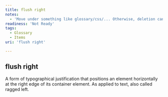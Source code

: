 ```yaml
---
title: flush right
notes:
  - 'Move under something like glossary/css/... Otherwise, deletion candidate, and move this definition in context of something else, such as a layout section under concepts or tuts.'
readiness: 'Not Ready'
tags:
  - Glossary
  - Items
uri: 'flush right'

---
```

## flush right

A form of typographical justification that positions an element horizontally at the right edge of its container element. As applied to text, also called ragged left.

